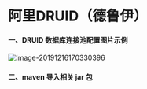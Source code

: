 # 阿里DRUID（德鲁伊）

#### 一、DRUID 数据库连接池配置图片示例

![image-20191216170330396](D:\GitBook\About_Java\其他\assets\image-20191216170330396.png)



#### 二、maven 导入相关 jar 包